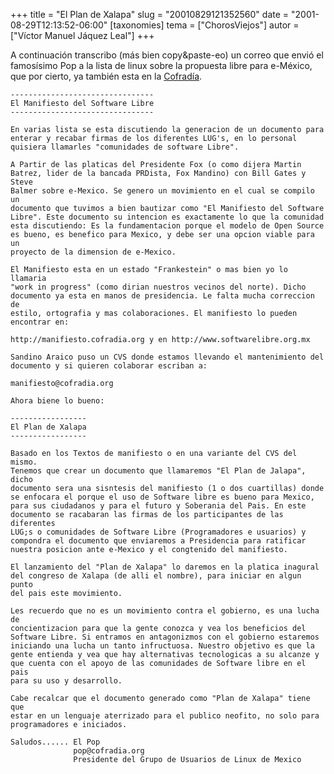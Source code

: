 +++
title = "El Plan de Xalapa"
slug = "20010829121352560"
date = "2001-08-29T12:13:52-06:00"
[taxonomies]
tema = ["ChorosViejos"]
autor = ["Víctor Manuel Jáquez Leal"]
+++

A continuación transcribo (más bien copy&paste-eo) un correo que envió
el famosísimo Pop a la lista de linux sobre la propuesta libre para
e-México, que por cierto, ya también esta en la
[Cofradía](http://cofradia.org).

<!-- more -->
    --------------------------------
    El Manifiesto del Software Libre
    --------------------------------

    En varias lista se esta discutiendo la generacion de un documento para
    enterar y recabar firmas de los diferentes LUG's, en lo personal
    quisiera llamarles "comunidades de software Libre".

    A Partir de las platicas del Presidente Fox (o como dijera Martin
    Batrez, lider de la bancada PRDista, Fox Mandino) con Bill Gates y Steve
    Balmer sobre e-Mexico. Se genero un movimiento en el cual se compilo un
    documento que tuvimos a bien bautizar como "El Manifiesto del Software
    Libre". Este documento su intencion es exactamente lo que la comunidad
    esta discutiendo: Es la fundamentacion porque el modelo de Open Source
    es bueno, es benefico para Mexico, y debe ser una opcion viable para un
    proyecto de la dimension de e-Mexico.

    El Manifiesto esta en un estado "Frankestein" o mas bien yo lo llamaria
    "work in progress" (como dirian nuestros vecinos del norte). Dicho
    documento ya esta en manos de presidencia. Le falta mucha correccion de
    estilo, ortografia y mas colaboraciones. El manifiesto lo pueden
    encontrar en:

    http://manifiesto.cofradia.org y en http://www.softwarelibre.org.mx

    Sandino Araico puso un CVS donde estamos llevando el mantenimiento del
    documento y si quieren colaborar escriban a:

    manifiesto@cofradia.org

    Ahora biene lo bueno:

    -----------------
    El Plan de Xalapa
    -----------------

    Basado en los Textos de manifiesto o en una variante del CVS del mismo.
    Tenemos que crear un documento que llamaremos "El Plan de Jalapa", dicho
    documento sera una sisntesis del manifiesto (1 o dos cuartillas) donde
    se enfocara el porque el uso de Software libre es bueno para Mexico,
    para sus ciudadanos y para el futuro y Soberania del Pais. En este
    documento se racabaran las firmas de los participantes de las diferentes
    LUG;s o comunidades de Software Libre (Programadores e usuarios) y
    compondra el documento que enviaremos a Presidencia para ratificar
    nuestra posicion ante e-Mexico y el congtenido del manifiesto.

    El lanzamiento del "Plan de Xalapa" lo daremos en la platica inagural
    del congreso de Xalapa (de alli el nombre), para iniciar en algun punto
    del pais este movimiento.

    Les recuerdo que no es un movimiento contra el gobierno, es una lucha de
    concientizacion para que la gente conozca y vea los beneficios del
    Software Libre. Si entramos en antagonizmos con el gobierno estaremos
    iniciando una lucha un tanto infructuosa. Nuestro objetivo es que la
    gente entienda y vea que hay alternativas tecnologicas a su alcanze y
    que cuenta con el apoyo de las comunidades de Software libre en el pais
    para su uso y desarrollo.

    Cabe recalcar que el documento generado como "Plan de Xalapa" tiene que
    estar en un lenguaje aterrizado para el publico neofito, no solo para
    programadores e iniciados.

    Saludos...... El Pop
                  pop@cofradia.org
                  Presidente del Grupo de Usuarios de Linux de Mexico
